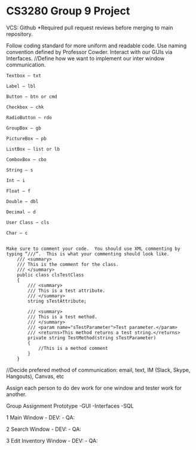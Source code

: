 # CS3280 Group 9 Project

VCS: Github
*Required pull request reviews before merging to main repository.


Follow coding standard for more uniform and readable code. Use naming convention defined by Professor Cowder. Interact with our GUIs via Interfaces. //Define how we want to implement our inter window communication.

```
Textbox – txt

Label – lbl

Button – btn or cmd

Checkbox – chk

RadioButton – rdo

GroupBox – gb

PictureBox – pb

ListBox – list or lb

ComboxBox – cbo

String – s

Int – i

Float – f

Double – dbl

Decimal – d

User Class – cls

Char – c


Make sure to comment your code.  You should use XML commenting by typing “///”.  This is what your commenting should look like.
    /// <summary>
    /// This is the comment for the class.
    /// </summary>
    public class clsTestClass
    {
        /// <summary>
        /// This is a test attribute.
        /// </summary>
        string sTestAttribute;

        /// <summary>
        /// This is a test method.
        /// </summary>
        /// <param name="sTestParameter">Test parameter.</param>
        /// <returns>This method returns a test string.</returns>
        private string TestMethod(string sTestParameter)
        {
            //This is a method comment
        }
    }
```

//Decide prefered method of communication: email, text, IM (Slack, Skype, Hangouts), Canvas, etc


Assign each person to do dev work for one window and tester work for another.


Group Assignment Prototype
-GUI
-Interfaces
-SQL

1 Main Window - DEV:     - QA:

2 Search Window - DEV:     - QA:

3 Edit Inventory Window - DEV:     - QA:

